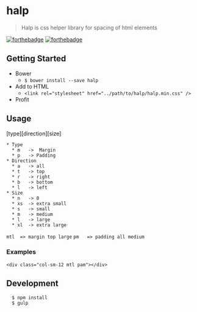 # halp
>Halp is css helper library for spacing of html elements

[![forthebadge](http://forthebadge.com/images/badges/uses-css.svg)](http://forthebadge.com)
[![forthebadge](http://forthebadge.com/images/badges/built-with-love.svg)](http://forthebadge.com)


## Getting Started
* Bower
  * `$ bower install --save halp`
* Add to HTML
  * `<link rel="stylesheet" href="../path/to/halp/halp.min.css" />`
* Profit

## Usage

[type][direction][size]

```
* Type
  * m   ->  Margin
  * p   -> Padding
* Direction
  * a   -> all
  * t   -> top
  * r   -> right
  * b   -> bottom
  * l   -> left
* Size 
  * n   -> 0
  * xs  -> extra small
  * s   -> small
  * m   -> medium
  * l   -> large
  * xl  -> extra large
```

`mtl  => margin top large`
`pm   => padding all medium`


### Examples

`<div class="col-sm-12 mtl pam"></div>`

## Development
```
  $ npm install
  $ gulp
```


